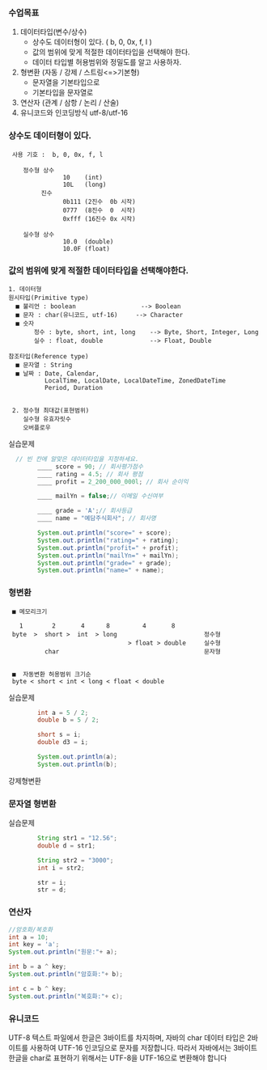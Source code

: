 ### 수업목표

1. 데이터타입(변수/상수)
   - 상수도 데이터형이 있다. ( b, 0, 0x, f, l )
   - 값의 범위에 맞게 적절한 데이터타입을 선택해야 한다.
   - 데이터 타입별 허용범위와 정밀도를 알고 사용하자.
2. 형변환 (자동 / 강제 / 스트링<=>기본형)
   - 문자열을 기본타입으로
   - 기본타입을 문자열로
3. 연산자 (관계 / 삼항 / 논리 / 산술)
4. 유니코드와 인코딩방식 utf-8/utf-16

### 상수도 데이터형이 있다.

```
 사용 기호 :  b, 0, 0x, f, l

    정수형 상수
               10    (int)
               10L   (long)
         진수
               0b111 (2진수  0b 시작)
               0777  (8진수  0  시작)
               0xfff (16진수 0x 시작)

    실수형 상수
               10.0  (double)
               10.0F (float)
```

### 값의 범위에 맞게 적절한 데이터타입을 선택해야한다.

```
1. 데이터형
원시타입(Primitive type)
  ■ 불리언 : boolean                  --> Boolean
  ■ 문자 : char(유니코드, utf-16)     --> Character
  ■ 숫자
	   정수 : byte, short, int, long    --> Byte, Short, Integer, Long
	   실수 : float, double             --> Float, Double

참조타입(Reference type)
  ■ 문자열 : String
  ■ 날짜 : Date, Calendar,
          LocalTime, LocalDate, LocalDateTime, ZonedDateTime
          Period, Duration


 2. 정수형 최대값(표현범위)
    실수형 유효자릿수
    오버플로우

```

실습문제

```java
  // 빈 칸에 알맞은 데이터타입을 지정하세요.
		____ score = 90; // 회사평가점수
		____ rating = 4.5; // 회사 평점
		____ profit = 2_200_000_000l; // 회사 순이익

		____ mailYn = false;// 이메일 수신여부

		____ grade = 'A';// 회사등급
		____ name = "예담주식회사"; // 회사명

		System.out.println("score=" + score);
		System.out.println("rating=" + rating);
		System.out.println("profit=" + profit);
		System.out.println("mailYn=" + mailYn);
		System.out.println("grade=" + grade);
		System.out.println("name=" + name);
```

### 형변환

```
 ■ 메모리크기

   1        2       4      8         4       8
 byte  >  short >  int  > long                        정수형
                                 > float > double     실수형
          char                                        문자형


 ■  자동변환 허용범위 크기순
 byte < short < int < long < float < double
```

실습문제

```java
		int a = 5 / 2;
		double b = 5 / 2;

		short s = i;
		double d3 = i;

		System.out.println(a);
		System.out.println(b);
```

강제형변환

### 문자열 형변환

실습문제

```java
		String str1 = "12.56";
		double d = str1;

		String str2 = "3000";
		int i = str2;

		str = i;
		str = d;
```

### 연산자

```java
//암호화/복호화
int a = 10;
int key = 'a';
System.out.println("원문:"+ a);

int b = a ^ key;
System.out.println("암호화:"+ b);

int c = b ^ key;
System.out.println("복호화:"+ c);
```

### 유니코드

UTF-8 텍스트 파일에서 한글은 3바이트를 차지하며, 자바의 char 데이터 타입은 2바이트를 사용하여 UTF-16 인코딩으로 문자를 저장합니다. 따라서 자바에서는 3바이트 한글을 char로 표현하기 위해서는 UTF-8을 UTF-16으로 변환해야 합니다
